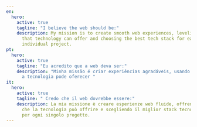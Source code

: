 ```yaml
---
en:
  hero:
    active: true
    tagline: "I believe the web should be:"
    description: My mission is to create smooth web experiences, leveling the best
      that technology can offer and choosing the best tech stack for each
      individual project.
pt:
  hero:
    active: true
    tagline: "Eu acredito que a web deva ser:"
    description: "Minha missão é criar experiências agradáveis, usando o melhor que
      a tecnologia pode oferecer "
it:
  hero:
    active: true
    tagline: " Credo che il web dovrebbe essere:"
    description: La mia missione è creare esperienze web fluide, offrendo il meglio
      che la tecnologia può offrire e scegliendo il miglior stack tecnologico
      per ogni singolo progetto.
---
```

